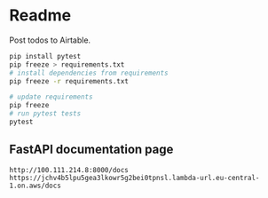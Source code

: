 # Readme

Post todos to Airtable.

```sh
pip install pytest
pip freeze > requirements.txt
# install dependencies from requirements
pip freeze -r requirements.txt

# update requirements
pip freeze
# run pytest tests
pytest
```

## FastAPI documentation page

```
http://100.111.214.8:8000/docs
https://jchv4b5lpu5gea3lkowr5g2bei0tpnsl.lambda-url.eu-central-1.on.aws/docs
```
